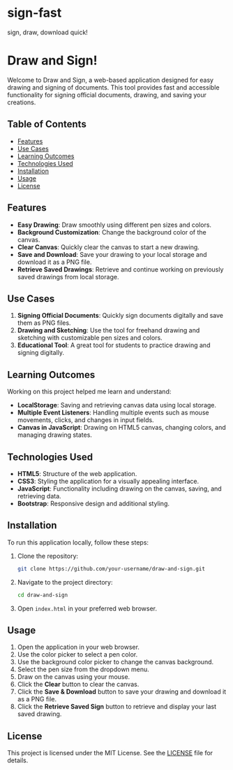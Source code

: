 # sign-fast
 sign, draw, download quick!

# Draw and Sign!

Welcome to Draw and Sign, a web-based application designed for easy drawing and signing of documents. This tool provides fast and accessible functionality for signing official documents, drawing, and saving your creations.

## Table of Contents

- [Features](#features)
- [Use Cases](#use-cases)
- [Learning Outcomes](#learning-outcomes)
- [Technologies Used](#technologies-used)
- [Installation](#installation)
- [Usage](#usage)
- [License](#license)

## Features

- **Easy Drawing**: Draw smoothly using different pen sizes and colors.
- **Background Customization**: Change the background color of the canvas.
- **Clear Canvas**: Quickly clear the canvas to start a new drawing.
- **Save and Download**: Save your drawing to your local storage and download it as a PNG file.
- **Retrieve Saved Drawings**: Retrieve and continue working on previously saved drawings from local storage.

## Use Cases

1. **Signing Official Documents**: Quickly sign documents digitally and save them as PNG files.
2. **Drawing and Sketching**: Use the tool for freehand drawing and sketching with customizable pen sizes and colors.
3. **Educational Tool**: A great tool for students to practice drawing and signing digitally.

## Learning Outcomes

Working on this project helped me learn and understand:
- **LocalStorage**: Saving and retrieving canvas data using local storage.
- **Multiple Event Listeners**: Handling multiple events such as mouse movements, clicks, and changes in input fields.
- **Canvas in JavaScript**: Drawing on HTML5 canvas, changing colors, and managing drawing states.

## Technologies Used

- **HTML5**: Structure of the web application.
- **CSS3**: Styling the application for a visually appealing interface.
- **JavaScript**: Functionality including drawing on the canvas, saving, and retrieving data.
- **Bootstrap**: Responsive design and additional styling.

## Installation

To run this application locally, follow these steps:

1. Clone the repository:
    ```sh
    git clone https://github.com/your-username/draw-and-sign.git
    ```
2. Navigate to the project directory:
    ```sh
    cd draw-and-sign
    ```
3. Open `index.html` in your preferred web browser.

## Usage

1. Open the application in your web browser.
2. Use the color picker to select a pen color.
3. Use the background color picker to change the canvas background.
4. Select the pen size from the dropdown menu.
5. Draw on the canvas using your mouse.
6. Click the **Clear** button to clear the canvas.
7. Click the **Save & Download** button to save your drawing and download it as a PNG file.
8. Click the **Retrieve Saved Sign** button to retrieve and display your last saved drawing.

## License

This project is licensed under the MIT License. See the [LICENSE](LICENSE) file for details.

